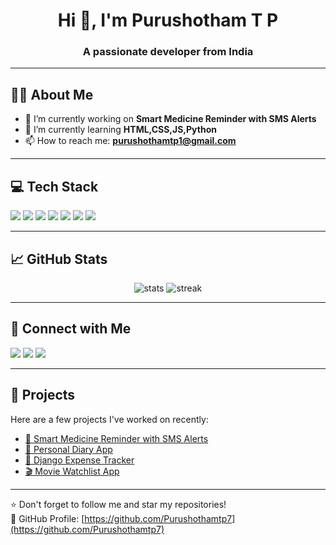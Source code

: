 <h1 align="center">Hi 👋, I'm Purushotham T P</h1>
<h3 align="center">A passionate developer from India</h3>

---

## 🧑‍💻 About Me

- 🔭 I’m currently working on **Smart Medicine Reminder with SMS Alerts**
- 🌱 I’m currently learning **HTML,CSS,JS,Python**
- 📫 How to reach me: **purushothamtp1@gmail.com**

---

## 💻 Tech Stack

<!-- Badges from https://github.com/Ileriayo/markdown-badges -->
<p align="left">
  <img src="https://img.shields.io/badge/Python-3776AB?style=for-the-badge&logo=python&logoColor=white" />
  <img src="https://img.shields.io/badge/Django-092E20?style=for-the-badge&logo=django&logoColor=white" />
  <img src="https://img.shields.io/badge/React-20232A?style=for-the-badge&logo=react&logoColor=61DAFB" />
  <img src="https://img.shields.io/badge/JavaScript-F7DF1E?style=for-the-badge&logo=javascript&logoColor=black" />
  <img src="https://img.shields.io/badge/HTML5-E34F26?style=for-the-badge&logo=html5&logoColor=white" />
  <img src="https://img.shields.io/badge/CSS3-1572B6?style=for-the-badge&logo=css3&logoColor=white" />
  <img src="https://img.shields.io/badge/SQLite-07405E?style=for-the-badge&logo=sqlite&logoColor=white" />
</p>

---

## 📈 GitHub Stats

<p align="center">
  <img src="https://github-readme-stats.vercel.app/api?username=Purushothamtp7&show_icons=true&theme=radical" alt="stats" />
  <img src="https://github-readme-streak-stats.herokuapp.com/?user=Purushothamtp7&theme=radical" alt="streak" />
</p>

---

## 🔗 Connect with Me

<p align="left">
  <a href="mailto:purushothamtp1@gmail.com"><img src="https://img.shields.io/badge/Email-D14836?style=for-the-badge&logo=gmail&logoColor=white" /></a>
  <a href="https://www.linkedin.com/in/Purushotham T P/"><img src="https://img.shields.io/badge/LinkedIn-0077B5?style=for-the-badge&logo=linkedin&logoColor=white" /></a>
  <a href="https://github.com/Purushothamtp7"><img src="https://img.shields.io/badge/GitHub-000?style=for-the-badge&logo=github&logoColor=white" /></a>
</p>

---

## 🚀 Projects

Here are a few projects I've worked on recently:

- [🔔 Smart Medicine Reminder with SMS Alerts]()
- [📓 Personal Diary App](https://github.com/Purushothamtp7/Mydiary)
- [💸 Django Expense Tracker](https://github.com/Purushothamtp7/expense_tracker)
- [🎬 Movie Watchlist App](https://github.com/Purushothamtp7/Movies_watchlist)

---

⭐️ Don't forget to follow me and star my repositories!  
📌 GitHub Profile: [https://github.com/Purushothamtp7](https://github.com/Purushothamtp7)
